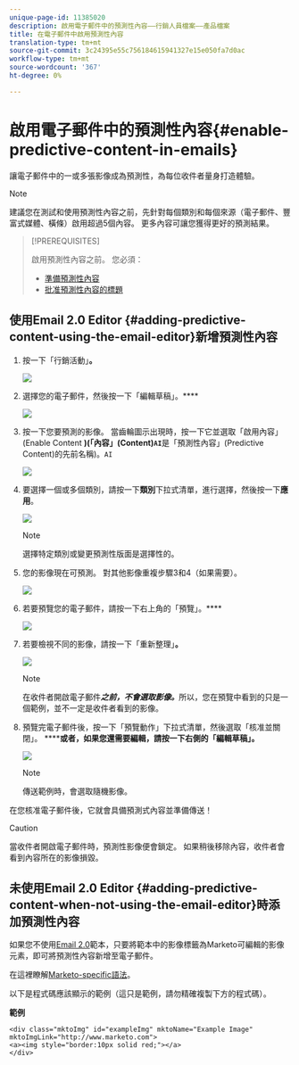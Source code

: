 ```yaml
---
unique-page-id: 11385020
description: 啟用電子郵件中的預測性內容——行銷人員檔案——產品檔案
title: 在電子郵件中啟用預測性內容
translation-type: tm+mt
source-git-commit: 3c24395e55c756184615941327e15e050fa7d0ac
workflow-type: tm+mt
source-wordcount: '367'
ht-degree: 0%

---
```



# 啟用電子郵件中的預測性內容{#enable-predictive-content-in-emails}

讓電子郵件中的一或多張影像成為預測性，為每位收件者量身打造體驗。

>[!NOTE]
>
>建議您在測試和使用預測性內容之前，先針對每個類別和每個來源（電子郵件、豐富式媒體、橫條）啟用超過5個內容。 更多內容可讓您獲得更好的預測結果。

>[!PREREQUISITES]
>
>啟用預測性內容之前。 您必須：
>
>* [準備預測性內容](/help/marketo/product-docs/predictive-content/working-with-predictive-content/edit-predictive-content-for-emails.md)
>* [批准預測性內容的標題](/help/marketo/product-docs/predictive-content/working-with-all-content/approve-a-title-for-predictive-content.md)


## 使用Email 2.0 Editor {#adding-predictive-content-using-the-email-editor}新增預測性內容

1. 按一下「行銷活動」**。**

   ![](assets/one.png)

1. 選擇您的電子郵件，然後按一下「編輯草稿」。****

   ![](assets/two.png)

1. 按一下您要預測的影像。 當齒輪圖示出現時，按一下它並選取「啟用內容」(Enable Content **)(「內容」(Content)`AI`**&#x200B;是「預測性內容」(Predictive Content)的先前名稱)。`AI`

   ![](assets/three.png)

1. 要選擇一個或多個類別，請按一下&#x200B;**類別**&#x200B;下拉式清單，進行選擇，然後按一下&#x200B;**應用**。

   ![](assets/four.png)

   >[!NOTE]
   >
   >選擇特定類別或變更預測性版面是選擇性的。

1. 您的影像現在可預測。 對其他影像重複步驟3和4（如果需要）。

   ![](assets/five.png)

1. 若要預覽您的電子郵件，請按一下右上角的「預覽」。****

   ![](assets/six.png)

1. 若要檢視不同的影像，請按一下「重新整理」**。**

   ![](assets/seven.png)

   >[!NOTE]
   >
   >在收件者開啟電子郵件&#x200B;**_之前，不會選取影像。_**&#x200B;所以，您在預覽中看到的只是一個範例，並不一定是收件者看到的影像。

1. 預覽完電子郵件後，按一下「預覽動作」下拉式清單，然後選取「核准並關閉」。 ********&#x200B;或者，如果您還需要編輯，請按一下右側的「編輯草稿」。****

   ![](assets/eight.png)

   >[!NOTE]
   >
   >傳送範例時，會選取隨機影像。

在您核准電子郵件後，它就會具備預測式內容並準備傳送！

>[!CAUTION]
>
>當收件者開啟電子郵件時，預測性影像便會鎖定。 如果稍後移除內容，收件者會看到內容所在的影像損毀。

## 未使用Email 2.0 Editor {#adding-predictive-content-when-not-using-the-email-editor}時添加預測性內容

如果您不使用[Email 2.0](/help/marketo/product-docs/email-marketing/general/email-editor-2/email-editor-v2-0-overview.md)範本，只要將範本中的影像標籤為Marketo可編輯的影像元素，即可將預測性內容新增至電子郵件。

在這裡瞭解[Marketo-specific語法](/help/marketo/product-docs/email-marketing/general/email-editor-2/email-template-syntax.md#elements)。

以下是程式碼應該顯示的範例（這只是範例，請勿精確複製下方的程式碼）。

**範例**

```example
<div class="mktoImg" id="exampleImg" mktoName="Example Image" mktoImgLink="http://www.marketo.com">  
<a><img style="border:10px solid red;"></a>  
</div>
```
